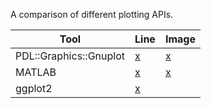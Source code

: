 A comparison of different plotting APIs.

| Tool | Line | Image |
|------|------|-------|
| PDL::Graphics::Gnuplot | [x](line-plot/pdl-graphics-gnuplot.pl) | [x](image-display/pdl-graphics-gnuplot.pl) |
| MATLAB                 | [x](line-plot/matlab.m)                | [x](image-display/matlab.m)                |
| ggplot2                | [x](line-plot/ggplot2.R)               |                                            |
